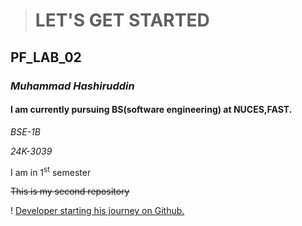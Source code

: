 > # LET'S GET STARTED
 ## PF_LAB_02
### ***Muhammad Hashiruddin***
#### I am currently pursuing BS(software engineering) at NUCES,FAST.
   *BSE-1B*
   
   *24K-3039*
   
   I am in 1<sup>st</sup> semester

 ~~This is my second repository~~

 ! [Developer starting his journey on Github.](https://img.freepik.com/free-photo/view-3d-man-using-laptop_23-2150709796.jpg?size=626&ext=jpg)

